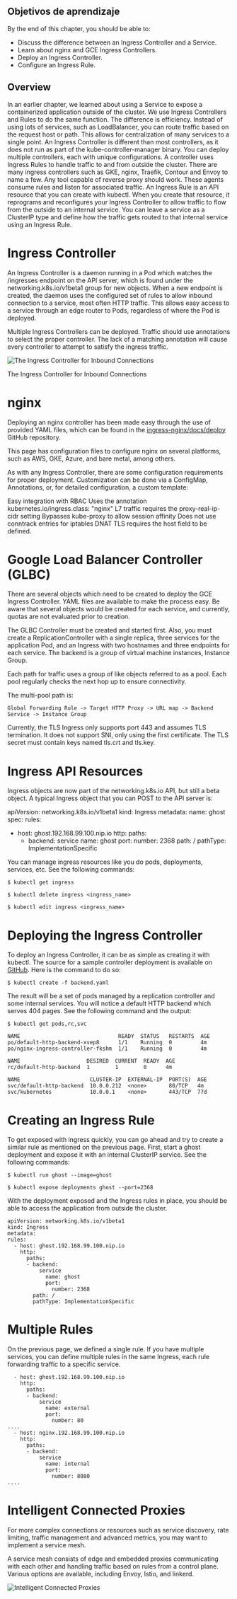 ## Objetivos de aprendizaje

By the end of this chapter, you should be able to:

- Discuss the difference between an Ingress Controller and a Service.​
- Learn about nginx and GCE Ingress Controllers.
- Deploy an Ingress Controller.
- Configure an Ingress Rule.

## Overview

In an earlier chapter, we learned about using a Service to expose a containerized application outside of the cluster. We use Ingress Controllers and Rules to do the same function. The difference is efficiency. Instead of using lots of services, such as LoadBalancer, you can route traffic based on the request host or path. This allows for centralization of many services to a single point. 
An Ingress Controller is different than most controllers, as it does not run as part of the kube-controller-manager binary. You can deploy multiple controllers, each with unique configurations. A controller uses Ingress Rules to handle traffic to and from outside the cluster. 
There are many ingress controllers such as GKE, nginx, Traefik, Contour and Envoy to name a few. Any tool capable of reverse proxy should work. These agents consume rules and listen for associated traffic. An Ingress Rule is an API resource that you can create with kubectl. When you create that resource, it reprograms and reconfigures your Ingress Controller to allow traffic to flow from the outside to an internal service. You can leave a service as a ClusterIP type and define how the traffic gets routed to that internal service using an Ingress Rule.


# Ingress Controller
An Ingress Controller is a daemon running in a Pod which watches the /ingresses endpoint on the API server, which is found under the networking.k8s.io/v1beta1 group for new objects. When a new endpoint is created, the daemon uses the configured set of rules to allow inbound connection to a service, most often HTTP traffic. This allows easy access to a service through an edge router to Pods, regardless of where the Pod is deployed. 

Multiple Ingress Controllers can be deployed. Traffic should use annotations to select the proper controller. The lack of a matching annotation will cause every controller to attempt to satisfy the ingress traffic.


![The Ingress Controller for Inbound Connections](https://github.com/castanedara/k8s-certification/blob/main/11-INGRESS/5ln4zg2183da-TheIngress.png?raw=true)

The Ingress Controller for Inbound Connections



# nginx
Deploying an nginx controller has been made easy through the use of provided YAML files, which can be found in the [ingress-nginx/docs/deploy](https://github.com/kubernetes/ingress-nginx/blob/main/docs/deploy/index.md) GitHub repository.

This page has configuration files to configure nginx on several platforms, such as AWS, GKE, Azure, and bare metal, among others.

As with any Ingress Controller, there are some configuration requirements for proper deployment. Customization can be done via a ConfigMap, Annotations, or, for detailed configuration, a custom template:

Easy integration with RBAC
Uses the annotation kubernetes.io/ingress.class: "nginx"
L7 traffic requires the proxy-real-ip-cidr setting
Bypasses kube-proxy to allow session affinity
Does not use conntrack entries for iptables DNAT
TLS requires the host field to be defined.


# Google Load Balancer Controller (GLBC)
There are several objects which need to be created to deploy the GCE Ingress Controller. YAML files are available to make the process easy. Be aware that several objects would be created for each service, and currently, quotas are not evaluated prior to creation. 

The GLBC Controller must be created and started first. Also, you must create a ReplicationController with a single replica, three services for the application Pod, and an Ingress with two hostnames and three endpoints for each service. The backend is a group of virtual machine instances, Instance Group. ​

Each path for traffic uses a group of like objects referred to as a pool. Each pool regularly checks the next hop up to ensure connectivity. 

The multi-pool path is:

`Global Forwarding Rule -> Target HTTP Proxy -> URL map -> Backend Service -> Instance Group`

Currently, the TLS Ingress only supports port 443 and assumes TLS termination. It does not support SNI, only using the first certificate. The TLS secret must contain keys named tls.crt and tls.key.

# Ingress API Resources

Ingress objects are now part of the networking.k8s.io API, but still a beta object. A typical Ingress object that you can POST to the API server is:

apiVersion: networking.k8s.io/v1beta1 
kind: Ingress 
metadata:
name: ghost
spec:
rules:
  - host: ghost.192.168.99.100.nip.io
    http:
      paths:
      - backend:
          service
            name: ghost
            port:
              number: 2368 
        path: /
        pathType: ImplementationSpecific

You can manage ingress resources like you do pods, deployments, services, etc. See the following commands:

`$ kubectl get ingress`

`$ kubectl delete ingress <ingress_name>`

`$ kubectl edit ingress <ingress_name>`

# Deploying the Ingress Controller

To deploy an Ingress Controller, it can be as simple as creating it with kubectl. The source for a sample controller deployment is available on [GitHub](https://github.com/kubernetes/ingress-nginx/blob/main/docs/deploy/index.md). Here is the command to do so:

`$ kubectl create -f backend.yaml`

The result will be a set of pods managed by a replication controller and some internal services. You will notice a default HTTP backend which serves 404 pages. See the following command and the output:

`$ kubectl get pods,rc,svc`

```
NAME                               READY  STATUS   RESTARTS  AGE
po/default-http-backend-xvep8      1/1    Running  0         4m
po/nginx-ingress-controller-fkshm  1/1    Running  0         4m

NAME                     DESIRED  CURRENT  READY  AGE
rc/default-http-backend  1        1        0      4m

NAME                      CLUSTER-IP  EXTERNAL-IP  PORT(S)  AGE
svc/default-http-backend  10.0.0.212  <none>       80/TCP   4m
svc/kubernetes            10.0.0.1    <none>       443/TCP  77d
```

# Creating an Ingress Rule
To get exposed with ingress quickly, you can go ahead and try to create a similar rule as mentioned on the previous page. First, start a ghost deployment and expose it with an internal ClusterIP service. See the following commands:

`$ kubectl run ghost --image=ghost`

`$ kubectl expose deployments ghost --port=2368`

With the deployment exposed and the Ingress rules in place, you should be able to access the application from outside the cluster.

```
apiVersion: networking.k8s.io/v1beta1
kind: Ingress
metadata:
rules:
  - host: ghost.192.168.99.100.nip.io
    http:
      paths:
      - backend:
          service
            name: ghost
            port:
              number: 2368
        path: /
        pathType: ImplementationSpecific
```

# Multiple Rules

On the previous page, we defined a single rule. If you have multiple services, you can define multiple rules in the same Ingress, each rule forwarding traffic to a specific service.

```
  - host: ghost.192.168.99.100.nip.io
    http:
      paths:
      - backend:
          service
            name: external
            port:
              number: 80
....
  - host: nginx.192.168.99.100.nip.io
    http:
      paths:
      - backend:
          service
            name: internal
            port:
              number: 8080
....
```

# Intelligent Connected Proxies
For more complex connections or resources such as service discovery, rate limiting, traffic management and advanced metrics, you may want to implement a service mesh.

A service mesh consists of edge and embedded proxies communicating with each other and handling traffic based on rules from a control plane. Various options are available, including Envoy, Istio, and linkerd.

![Intelligent Connected Proxies](https://github.com/castanedara/k8s-certification/blob/main/11-INGRESS/xnzplfpkk59c-istio-service-mesh.png?raw=true)